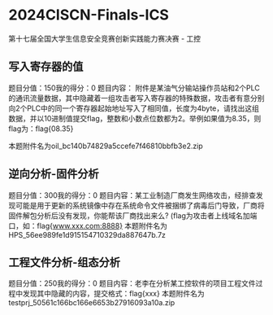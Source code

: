 # 2024CISCN-Finals-ICS

第十七届全国大学生信息安全竞赛创新实践能力赛决赛 - 工控

## 写入寄存器的值
题目分值：150我的得分：0
题目内容：
附件是某油气分输站操作员站和2个PLC的通讯流量数据，其中隐藏着一组攻击者写入寄存器的特殊数据，攻击者有意分别向2个PLC中的同一个寄存器起始地址写入了相同值，长度为4byte，请找出这组数据，并以10进制值提交flag，整数和小数点位数都为2。举例如果值为8.35，则flag为：flag{08.35}

本题附件名为oil_bc140b74829a5ccefe7f46810bbfb3e2.zip

## 逆向分析-固件分析
题目分值：300我的得分：0
题目内容：某工业制造厂商发生网络攻击，经排查发现可能是用于更新的系统镜像中存在系统命令文件被捆绑了病毒后门导致，厂商将固件解包分析后没有发现，你能帮该厂商找出来么? (flag为攻击者上线域名加端口，如：flag{www.xxx.com:8888}
本题附件名为HPS_56ee989fe1d915154710329da887647b.7z

## 工程文件分析-组态分析

题目分值：250我的得分：0
题目内容：老李在分析某工控软件的项目工程文件过程中发现其中隐藏的内容，提交格式：flag{xxx}
本题附件名为testprj_50561c166bc166e6653b27916093a10a.zip
